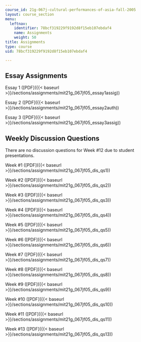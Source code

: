 ```yaml
---
course_id: 21g-067j-cultural-performances-of-asia-fall-2005
layout: course_section
menu:
  leftnav:
    identifier: 78bcf319229f9192d8f15eb107ebdaf4
    name: Assignments
    weight: 50
title: Assignments
type: course
uid: 78bcf319229f9192d8f15eb107ebdaf4

---
```


Essay Assignments
-----------------

Essay 1 ([PDF]({{< baseurl >}}/sections/assignments/mit21g_067jf05_essay1assig))

Essay 2 ([PDF]({{< baseurl >}}/sections/assignments/mit21g_067jf05_essay2auth))

Essay 3 ([PDF]({{< baseurl >}}/sections/assignments/mit21g_067jf05_essay3assig))

Weekly Discussion Questions
---------------------------

There are no discussion questions for Week #12 due to student presentations.

Week #1 ([PDF]({{< baseurl >}}/sections/assignments/mit21g_067jf05_dis_qs1))

Week #2 ([PDF]({{< baseurl >}}/sections/assignments/mit21g_067jf05_dis_qs2))

Week #3 ([PDF]({{< baseurl >}}/sections/assignments/mit21g_067jf05_dis_qs3))

Week #4 ([PDF]({{< baseurl >}}/sections/assignments/mit21g_067jf05_dis_qs4))

Week #5 ([PDF]({{< baseurl >}}/sections/assignments/mit21g_067jf05_dis_qs5))

Week #6 ([PDF]({{< baseurl >}}/sections/assignments/mit21g_067jf05_dis_qs6))

Week #7 ([PDF]({{< baseurl >}}/sections/assignments/mit21g_067jf05_dis_qs7))

Week #8 ([PDF]({{< baseurl >}}/sections/assignments/mit21g_067jf05_dis_qs8))

Week #9 ([PDF]({{< baseurl >}}/sections/assignments/mit21g_067jf05_dis_qs9))

Week #10 ([PDF]({{< baseurl >}}/sections/assignments/mit21g_067jf05_dis_qs10))

Week #11 ([PDF]({{< baseurl >}}/sections/assignments/mit21g_067jf05_dis_qs11))

Week #13 ([PDF]({{< baseurl >}}/sections/assignments/mit21g_067jf05_dis_qs13))